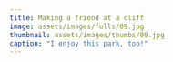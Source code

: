```yaml
---
title: Making a friend at a cliff
image: assets/images/fulls/09.jpg
thumbnail: assets/images/thumbs/09.jpg
caption: "I enjoy this park, too!"
---
```

